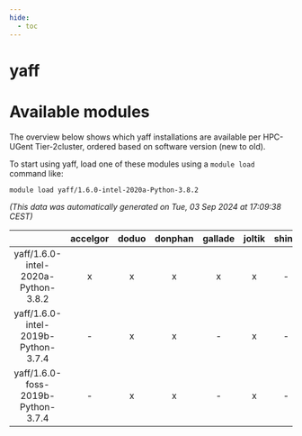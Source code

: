 ```yaml
---
hide:
  - toc
---
```


yaff
====

# Available modules


The overview below shows which yaff installations are available per HPC-UGent Tier-2cluster, ordered based on software version (new to old).

To start using yaff, load one of these modules using a `module load` command like:

```shell
module load yaff/1.6.0-intel-2020a-Python-3.8.2
```

*(This data was automatically generated on Tue, 03 Sep 2024 at 17:09:38 CEST)*  

| |accelgor|doduo|donphan|gallade|joltik|shinx|skitty|
| :---: | :---: | :---: | :---: | :---: | :---: | :---: | :---: |
|yaff/1.6.0-intel-2020a-Python-3.8.2|x|x|x|x|x|-|x|
|yaff/1.6.0-intel-2019b-Python-3.7.4|-|x|x|-|x|-|x|
|yaff/1.6.0-foss-2019b-Python-3.7.4|-|x|x|-|x|-|x|
